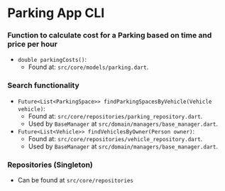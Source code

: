 # Parking App CLI

### Function to calculate cost for a Parking based on time and price per hour

- `double parkingCosts()`:
    - Found at: `src/core/models/parking.dart`.

### Search functionality

- `Future<List<ParkingSpace>> findParkingSpacesByVehicle(Vehicle vehicle)`:
    - Found at: `src/core/repositories/parking_repository.dart`.
    - Used by `BaseManager` at `src/domain/managers/base_manager.dart`.
- `Future<List<Vehicle>> findVehiclesByOwner(Person owner)`:
    - Found at: `src/core/repositories/vehicle_repository.dart`.
    - Used by `BaseManager` at `src/domain/managers/base_manager.dart`.

### Repositories (Singleton)

- Can be found at `src/core/repositories`
